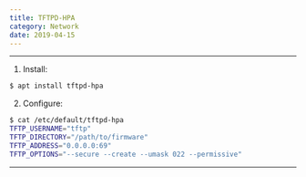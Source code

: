 ```yaml
---
title: TFTPD-HPA
category: Network
date: 2019-04-15
---
```


-----

1. Install:
```bash
$ apt install tftpd-hpa
```
2. Configure:
```bash
$ cat /etc/default/tftpd-hpa
TFTP_USERNAME="tftp"
TFTP_DIRECTORY="/path/to/firmware"
TFTP_ADDRESS="0.0.0.0:69"
TFTP_OPTIONS="--secure --create --umask 022 --permissive"
```

-----